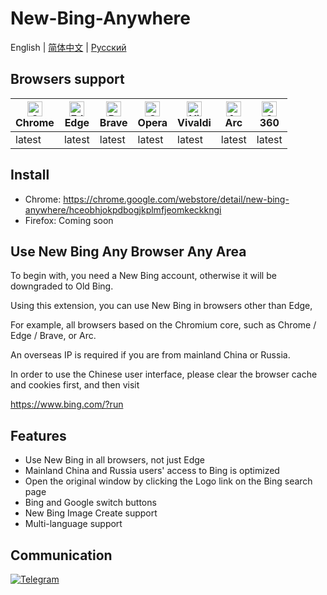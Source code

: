# New-Bing-Anywhere

English | [简体中文](README.zh-CN.md) | [Русский](README.ru.md)

## Browsers support

| [<img src="https://raw.githubusercontent.com/alrra/browser-logos/main/src/chrome/chrome_48x48.png" alt="Chrome" width="24px" height="24px" />](https://www.google.com/chrome/)<br/>Chrome | [<img src="https://raw.githubusercontent.com/alrra/browser-logos/main/src/edge/edge_48x48.png" alt="Edge" width="24px" height="24px" />](https://www.microsoft.com/edge)<br/>Edge | [<img src="https://raw.githubusercontent.com/alrra/browser-logos/main/src/brave/brave_48x48.png" alt="Brave" width="24px" height="24px" />](https://brave.com/)<br/>Brave | [<img src="https://raw.githubusercontent.com/alrra/browser-logos/main/src/opera/opera_48x48.png" alt="Opera" width="24px" height="24px" />](https://www.opera.com/)<br/>Opera | [<img src="https://raw.githubusercontent.com/alrra/browser-logos/main/src/vivaldi/vivaldi_48x48.png" alt="Vivaldi" width="24px" height="24px" />](https://vivaldi.com/)<br/>Vivaldi  | [<img src="https://arc.net/favicon.png" alt="Arc" width="24px" height="24px" />](https://arc.net/)<br/>Arc  | [<img src="https://raw.githubusercontent.com/alrra/browser-logos/main/src/archive/360-secure/360-secure_48x48.png" alt="360 Secure" width="24px" height="24px" />](https://browser.360.cn/)<br/>360 
| --------- | --------- | --------- | --------- | --------- | --------- | --------- |
| latest | latest | latest | latest | latest | latest | latest |


## Install

* Chrome: <https://chrome.google.com/webstore/detail/new-bing-anywhere/hceobhjokpdbogjkplmfjeomkeckkngi>
* Firefox: Coming soon

## Use New Bing Any Browser Any Area

To begin with, you need a New Bing account, otherwise it will be downgraded to Old Bing.

Using this extension, you can use New Bing in browsers other than Edge,

For example, all browsers based on the Chromium core, such as Chrome / Edge / Brave, or Arc.

An overseas IP is required if you are from mainland China or Russia.

In order to use the Chinese user interface, please clear the browser cache and cookies first, and then visit

https://www.bing.com/?run

## Features

* Use New Bing in all browsers, not just Edge
* Mainland China and Russia users' access to Bing is optimized
* Open the original window by clicking the Logo link on the Bing search page
* Bing and Google switch buttons
* New Bing Image Create support 
* Multi-language support

## Communication

[![Telegram](https://user-images.githubusercontent.com/4150641/229351983-a6a455e8-7b5e-4f58-bf80-1f4949ae8276.jpg "Telegram")](https://t.me/new_bing_anywhere)

